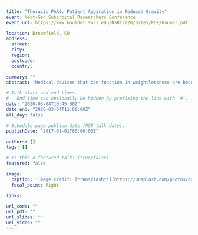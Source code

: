 ```yaml
---
title: "Thoracic PARG: Patient Aspiration in Reduced Gravity"
event: Next-Gen Suborbital Researchers Conference
event_url: https://www.boulder.swri.edu/NSRC2020/Site5/PDF/Hauber.pdf

location: Broomfield, CO
address:
  street:
  city:
  region:
  postcode:
  country:

summary: ""
abstract: "Medical devices that can function in weightlessness are becoming increasingly necessary as humans push the boundaries of spaceflight with extended missions that cannot be quickly aborted in the case of a medical emergency. Astronauts must be able to solve medical anomalies as doctors would on Earth without the luxury of working with gravity. Many current medical devices require the use of gravity to function and must be modified or completely redesigned if they will be used by astronauts. This work presents the findings from a flight experiment of a thoracic drainage device for treating collapsed lungs that can function in weightlessness."

# Talk start and end times.
#   End time can optionally be hidden by prefixing the line with `#`.
date: "2020-03-04T10:45:00Z"
date_end: "2020-03-04T11:00:00Z"
all_day: false

# Schedule page publish date (NOT talk date).
publishDate: "2017-01-01T00:00:00Z"

authors: []
tags: []

# Is this a featured talk? (true/false)
featured: false

image:
  caption: 'Image credit: [**Unsplash**](https://unsplash.com/photos/bzdhc5b3Bxs)'
  focal_point: Right

links:

url_code: ""
url_pdf: ""
url_slides: ""
url_video: ""
---
```

